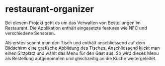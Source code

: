 # restaurant-organizer

Bei diesem Projekt geht es um das Verwalten von Bestellungen im Restaurant. 
Die Applikation enthält eingesetzte features wie NFC und verschiedene Sensoren.

Als erstes scannt man den Tisch und enthält anschliessend auf dem Bildschirm eine grafische Abbildung des Tisches. 
Anschliessend klickt man einen Sitzplatz und wählt das Menu für den Gast aus. So wird dieses Menu als Bestellung aufgenommen 
und gleichzeitig an die Küche weitergeleitet.
